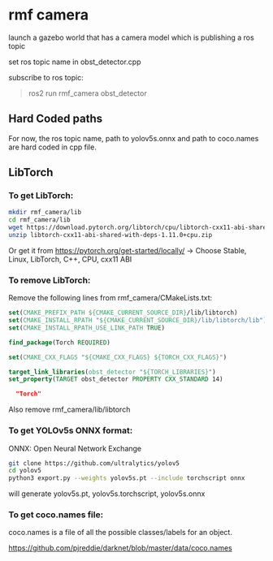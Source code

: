 # rmf camera

launch a gazebo world that has a camera model which is publishing a ros topic

set ros topic name in obst_detector.cpp

subscribe to ros topic:
> ros2 run rmf_camera obst_detector

## Hard Coded paths

For now, the ros topic name, path to yolov5s.onnx and path to coco.names are hard coded in cpp file.

## LibTorch

### To get LibTorch:
```bash
mkdir rmf_camera/lib
cd rmf_camera/lib
wget https://download.pytorch.org/libtorch/cpu/libtorch-cxx11-abi-shared-with-deps-1.11.0%2Bcpu.zip
unzip libtorch-cxx11-abi-shared-with-deps-1.11.0+cpu.zip
```

Or get it from https://pytorch.org/get-started/locally/ -> Choose Stable, Linux, LibTorch, C++, CPU, cxx11 ABI

### To remove LibTorch:
Remove the following lines from rmf_camera/CMakeLists.txt:
```cmake
set(CMAKE_PREFIX_PATH ${CMAKE_CURRENT_SOURCE_DIR}/lib/libtorch)
set(CMAKE_INSTALL_RPATH "${CMAKE_CURRENT_SOURCE_DIR}/lib/libtorch/lib")
set(CMAKE_INSTALL_RPATH_USE_LINK_PATH TRUE)

find_package(Torch REQUIRED)

set(CMAKE_CXX_FLAGS "${CMAKE_CXX_FLAGS} ${TORCH_CXX_FLAGS}")

target_link_libraries(obst_detector "${TORCH_LIBRARIES}")
set_property(TARGET obst_detector PROPERTY CXX_STANDARD 14)

  "Torch"
```
Also remove rmf_camera/lib/libtorch

### To get YOLOv5s ONNX format:

ONNX: Open Neural Network Exchange
```bash
git clone https://github.com/ultralytics/yolov5
cd yolov5
python3 export.py --weights yolov5s.pt --include torchscript onnx
```
will generate yolov5s.pt, yolov5s.torchscript, yolov5s.onnx

### To get coco.names file:

coco.names is a file of all the possible classes/labels for an object.

https://github.com/pjreddie/darknet/blob/master/data/coco.names
